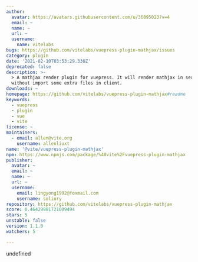 ```yaml
---
author:
  avatar: https://avatars.githubusercontent.com/u/36895023?v=4
  email: ~
  name: ~
  url: ~
  username:
    name: vitelabs
bugs: https://github.com/vitelabs/vuepress-plugin-mathjax/issues
category: plugin
date: '2021-02-10T03:53:29.330Z'
deprecated: false
description: >-
  > A mathjax render plugin for vuepress. It will render mathjax in server,
  without import some extra files in client.
downloads: ~
homepage: https://github.com/vitelabs/vuepress-plugin-mathjax#readme
keywords:
  - vuepress
  - plugin
  - vue
  - vite
license: ~
maintainers:
  - email: allen@vite.org
    username: allenliuxt
name: '@vite/vuepress-plugin-mathjax'
npm: https://www.npmjs.com/package/%40vite%2Fvuepress-plugin-mathjax
publisher:
  avatar: ~
  email: ~
  name: ~
  url: ~
  username:
    email: lingyong1992@foxmail.com
    username: soliury
repository: https://github.com/vitelabs/vuepress-plugin-mathjax
score: 0.46429981721009494
stars: 5
unstable: false
version: 1.1.0
watchers: 5

---
```


undefined